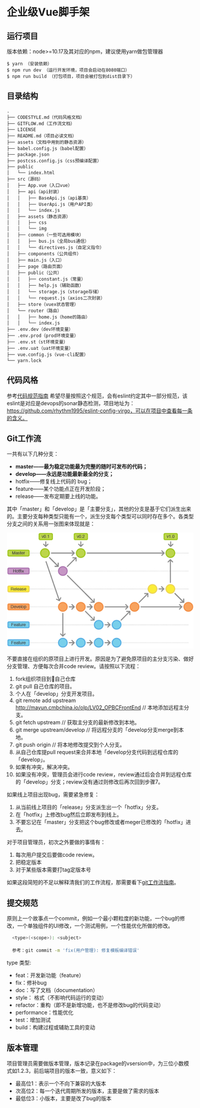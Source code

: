 # 企业级Vue脚手架

## 运行项目

版本依赖：node>=10.17及其对应的npm，建议使用yarn做包管理器

```
$ yarn （安装依赖）
$ npm run dev （运行开发环境，项目会启动在8080端口）
$ npm run build （打包项目，项目会被打包到dist目录下）
```

## 目录结构
```
.
├── CODESTYLE.md（代码风格文档）
├── GITFLOW.md（工作流文档）
├── LICENSE
├── README.md（项目必读文档）
├── assets（文档中用到的静态资源）
├── babel.config.js（babel配置）
├── package.json
├── postcss.config.js（css预编译配置）
├── public
│   └── index.html
├── src（源码）
│   ├── App.vue（入口vue）
│   ├── api（api封装）
│   │   ├── BaseApi.js（api基类）
│   │   ├── UserApi.js（用户API类）
│   │   └── index.js
│   ├── assets（静态资源）
│   │   ├── css
│   │   └── img
│   ├── common（一些可选用模块）
│   │   ├── bus.js（全局bus通信）
│   │   └── directives.js（自定义指令）
│   ├── components（公共组件）
│   ├── main.js（入口）
│   ├── page（路由页面）
│   ├── public（公共）
│   │   ├── constant.js（常量）
│   │   ├── help.js（辅助函数）
│   │   └── storage.js（storage存储）
│   │   └── request.js（axios二次封装）
│   ├── store（vuex状态管理）
│   └── router（路由）
│   │   ├── home.js（home的路由）
│   │   └── index.js
├── .env.dev（dev环境变量）
├── .env.prod（prod环境变量）
├── .env.st（st环境变量）
├── .env.uat（uat环境变量）
├── vue.config.js（vue-cli配置）
└── yarn.lock
```


## 代码风格

参考[代码规范指南](./CODESTYLE.md)
希望尽量按照这个规范，会有eslint约定其中一部分规范，该eslint是对应是devops的sonar静态检测，项目地址为：https://github.com/rhythm1995/eslint-config-virgo，可以在项目中查看每一条的含义。


## Git工作流

一共有以下几种分支：
 - **master——最为稳定功能最为完整的随时可发布的代码；**
 - **develop——永远是功能最新最全的分支；**
 - hotfix——修复线上代码的 bug；
 - feature——某个功能点正在开发阶段；
 - release——发布定期要上线的功能。

其中「master」和「develop」是「主要分支」，其他的分支是基于它们派生出来的。主要分支每种类型只能有一个，派生分支每个类型可以同时存在多个。各类型分支之间的关系用一张图来体现就是：

  ![gitflow](./assets/gitflow.png)

不要直接在组织的原项目上进行开发。原因是为了避免原项目的主分支污染、做好分支管理、方便每次合并code review。请按照以下流程：

1. fork组织项目到自己仓库
2. git pull 自己仓库的项目。
3. 个人在「develop」分支开发项目。
4. git remote add upstream http://mayun.cmbchina.io/olp/LV02_OPBCFrontEnd   // 本地添加远程主分支。
5. git fetch upstream   // 获取主分支的最新修改到本地。
6. git merge upstream/develop   // 将远程分支的「develop分支merge到本地。
7. git push origin  // 将本地修改提交到个人分支。
8. 从自己仓库提pull request来合并本地「develop分支代码到远程仓库的「develop」。
9. 如果有冲突，解决冲突。
10. 如果没有冲突，管理员会进行code review，review通过后会合并到远程仓库的「develop」分支；review没有通过则修改后再次回到步骤7。

如果线上项目出现bug，需要紧急修复：
1. 从当前线上项目的「release」分支派生出一个「hotfix」分支。
2. 在「hotfix」上修改bug然后立即发布到线上。
3. 不要忘记在「master」分支把这个bug修改或者meger已修改的「hotfix」进去。

对于项目管理员，初次之外要做的事情有：
1. 每次用户提交后要做code review。
2. 把稳定版本
3. 对于某些版本需要打tag定版本号

如果这段简短的不足以解释清我们的工作流程，那需要看下[git工作流指南](./GITFLOW.md)。


## 提交规范
原则上一个故事点一个commit，例如一个最小颗粒度的新功能，一个bug的修改，一个单独组件的UI修改，一个测试用例，一个性能优化所做的修改。

```bash
  <type>(<scope>): <subject>

  参考：git commit -m 'fix(用户管理): 修复模板编译错误'
```
type 类型:

* feat：开发新功能（feature）
* fix：修补bug
* doc：写了文档（documentation）
* style： 格式（不影响代码运行的变动）
* refactor：重构（即不是新增功能，也不是修改bug的代码变动）
* performance：性能优化
* test：增加测试
* build：构建过程或辅助工具的变动


## 版本管理
项目管理员需要做版本管理，版本记录在package的vsersion中，为三位小数模式如1.2.3，前后端项目的版本一致，意义如下：
- 最高位1：表示一个不向下兼容的大版本
- 次高位2：每一个迭代周期所发的版本，主要是做了需求的版本
- 最低位3：小版本，主要是改了bug的版本
